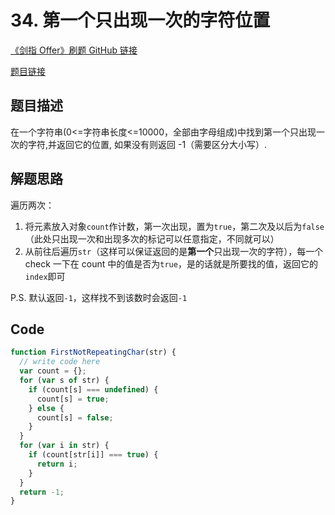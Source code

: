 # 34. 第一个只出现一次的字符位置

[《剑指 Offer》刷题 GitHub 链接](https://github.com/zhning12/Coding-Interviews)

[题目链接](https://www.nowcoder.com/practice/1c82e8cf713b4bbeb2a5b31cf5b0417c?tpId=13&tqId=11187&rp=2&ru=/ta/coding-interviews&qru=/ta/coding-interviews/question-ranking)

## 题目描述

在一个字符串(0<=字符串长度<=10000，全部由字母组成)中找到第一个只出现一次的字符,并返回它的位置, 如果没有则返回 -1（需要区分大小写）.

## 解题思路

遍历两次：

1. 将元素放入对象`count`作计数，第一次出现，置为`true`，第二次及以后为`false`（此处只出现一次和出现多次的标记可以任意指定，不同就可以）
2. 从前往后遍历`str`（这样可以保证返回的是**第一个**只出现一次的字符），每一个 check 一下在 count 中的值是否为`true`，是的话就是所要找的值，返回它的`index`即可

P.S. 默认返回`-1`，这样找不到该数时会返回`-1`

## Code

```javascript
function FirstNotRepeatingChar(str) {
  // write code here
  var count = {};
  for (var s of str) {
    if (count[s] === undefined) {
      count[s] = true;
    } else {
      count[s] = false;
    }
  }
  for (var i in str) {
    if (count[str[i]] === true) {
      return i;
    }
  }
  return -1;
}
```
